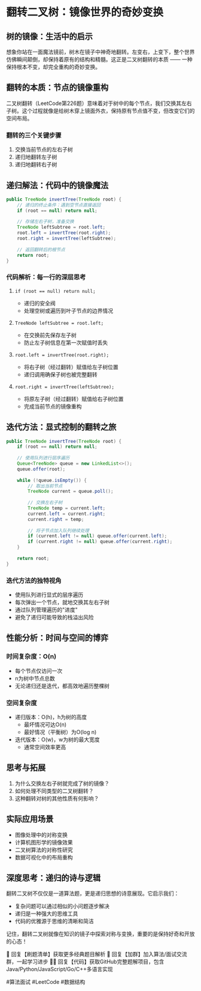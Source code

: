 # 翻转二叉树：镜像世界的奇妙变换

## 树的镜像：生活中的启示

想象你站在一面魔法镜前，树木在镜子中神奇地翻转。左变右，上变下，整个世界仿佛瞬间颠倒，却保持着原有的结构和精髓。这正是二叉树翻转的本质 —— 一种保持根本不变，却完全重构的奇妙变换。

## 翻转的本质：节点的镜像重构

二叉树翻转（LeetCode第226题）意味着对于树中的每个节点，我们交换其左右子树。这个过程就像是给树木穿上镜面外衣，保持原有节点值不变，但改变它们的空间布局。

### 翻转的三个关键步骤

1. 交换当前节点的左右子树
2. 递归地翻转左子树
3. 递归地翻转右子树

## 递归解法：代码中的镜像魔法

```java
public TreeNode invertTree(TreeNode root) {
    // 递归的终止条件：遇到空节点直接返回
    if (root == null) return null;
    
    // 存储左右子树，准备交换
    TreeNode leftSubtree = root.left;
    root.left = invertTree(root.right);
    root.right = invertTree(leftSubtree);
    
    // 返回翻转后的根节点
    return root;
}
```

### 代码解析：每一行的深层思考

1. `if (root == null) return null;`
   - 递归的安全阀
   - 处理空树或遍历到叶子节点的边界情况
   
2. `TreeNode leftSubtree = root.left;`
   - 在交换前先保存左子树
   - 防止左子树信息在第一次赋值时丢失
   
3. `root.left = invertTree(root.right);`
   - 将右子树（经过翻转）赋值给左子树位置
   - 递归调用确保子树也被完整翻转
   
4. `root.right = invertTree(leftSubtree);`
   - 将原左子树（经过翻转）赋值给右子树位置
   - 完成当前节点的镜像重构

## 迭代方法：显式控制的翻转之旅

```java
public TreeNode invertTree(TreeNode root) {
    if (root == null) return null;
    
    // 使用队列进行层序遍历
    Queue<TreeNode> queue = new LinkedList<>();
    queue.offer(root);
    
    while (!queue.isEmpty()) {
        // 取出当前节点
        TreeNode current = queue.poll();
        
        // 交换左右子树
        TreeNode temp = current.left;
        current.left = current.right;
        current.right = temp;
        
        // 将子节点加入队列继续处理
        if (current.left != null) queue.offer(current.left);
        if (current.right != null) queue.offer(current.right);
    }
    
    return root;
}
```

### 迭代方法的独特视角

- 使用队列进行显式的层序遍历
- 每次弹出一个节点，就地交换其左右子树
- 通过队列管理遍历的"进度"
- 避免了递归可能导致的栈溢出风险

## 性能分析：时间与空间的博弈

### 时间复杂度：O(n)
- 每个节点仅访问一次
- n为树中节点总数
- 无论递归还是迭代，都高效地遍历整棵树

### 空间复杂度
- 递归版本：O(h)，h为树的高度
  - 最坏情况可达O(n)
  - 最好情况（平衡树）为O(log n)
- 迭代版本：O(w)，w为树的最大宽度
  - 通常空间效率更高

## 思考与拓展

1. 为什么交换左右子树就完成了树的镜像？
2. 如何处理不同类型的二叉树翻转？
3. 这种翻转对树的其他性质有何影响？

## 实际应用场景

- 图像处理中的对称变换
- 计算机图形学的镜像效果
- 二叉树算法的对称性研究
- 数据可视化中的布局重构

## 深度思考：递归的诗与逻辑

翻转二叉树不仅仅是一道算法题，更是递归思想的诗意展现。它启示我们：

- 复杂问题可以通过相似的小问题逐步解决
- 递归是一种强大的思维工具
- 代码的优雅源于思维的清晰和简洁

记住，翻转二叉树就像在知识的镜子中探索对称与变换，重要的是保持好奇和开放的心态！



🎯 回复【刷题清单】获取更多经典题目解析
👥 回复【加群】加入算法/面试交流群，一起学习进步
🧑‍💻 回复【代码】获取GitHub完整题解项目，包含Java/Python/JavaScript/Go/C++多语言实现

#算法面试 #LeetCode #数据结构